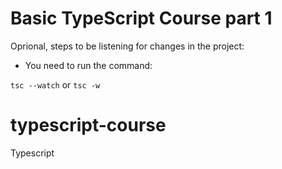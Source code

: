 # Basic TypeScript Course part 1

Oprional, steps to be listening for changes in the project:

* You need to run the command:

```tsc --watch``` or ```tsc -w```

# typescript-course
Typescript
